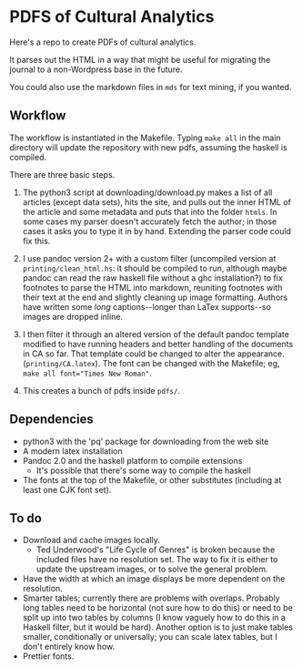 # PDFS of Cultural Analytics

Here's a repo to create PDFs of cultural analytics.

It parses out the HTML in a way that might be useful for migrating the journal to a non-Wordpress base in the future.

You could also use the markdown files in `mds` for text mining, if you wanted.

## Workflow

The workflow is instantiated in the Makefile. Typing `make all` in the main directory will update the repository with new pdfs, assuming the haskell is compiled.

There are three basic steps.

1. The python3 script at downloading/download.py makes a list of all
   articles (except data sets), hits the site, and pulls out the inner
   HTML of the article and some metadata and puts that into the folder
   `htmls`. In some cases my parser doesn't accurately fetch the
   author; in those cases it asks you to type it in by hand. Extending the parser code could fix this.

2. I use pandoc version 2+ with a custom filter (uncompiled version at
   `printing/clean_html.hs`: it should be compiled to run, although
   maybe pandoc can read the raw haskell file without a ghc
   installation?) to fix footnotes to parse the HTML into markdown,
   reuniting footnotes with their text at the end and slightly
   cleaning up image formatting. Authors have written some *long*
   captions--longer than LaTex supports--so images are dropped inline.

3. I then filter it through an altered version of the default pandoc
   template modified to have running headers and better handling of
   the documents in CA so far.  That template could be changed to
   alter the appearance. (`printing/CA.latex`).  The font can be
   changed with the Makefile; eg, `make all font="Times New Roman"`.

3. This creates a bunch of pdfs inside `pdfs/`.

## Dependencies

* python3 with the 'pq' package for downloading from the web site
* A modern latex installation
* Pandoc 2.0 and the haskell platform to compile extensions
  * It's possible that there's some way to compile the haskell 
* The fonts at the top of the Makefile, or other substitutes (including at least one CJK font set).
  
## To do

* Download and cache images locally.
   * Ted Underwood's "Life Cycle of Genres" is broken because the included files have no resolution set. The way to fix it is either to update the upstream images, or to solve the general problem.
* Have the width at which an image displays be more dependent on the resolution.
* Smarter tables; currently there are problems with overlaps. Probably long tables need to be horizontal (not sure how to do this) or need to be split up into two tables by columns (I know vaguely how to do this in a Haskell filter, but it would be hard). Another option is to just make tables smaller, conditionally or universally; you can scale latex tables, but I don't entirely know how.
* Prettier fonts.
